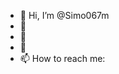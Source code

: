 - 👋 Hi, I’m @Simo067m
- 👀 
- 🌱 
- 💞️ 
- 📫 How to reach me:

<!---
Simo067m/Simo067m is a ✨ special ✨ repository because its `README.md` (this file) appears on your GitHub profile.
You can click the Preview link to take a look at your changes.
--->
